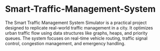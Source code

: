 # Smart-Traffic-Management-System
The Smart Traffic Management System Simulator is a practical project designed to replicate real-world traffic management in a city. It optimizes urban traffic flow using data structures like graphs, heaps, and priority queues. The system focuses on real-time vehicle routing, traffic signal control, congestion management, and emergency handling.
